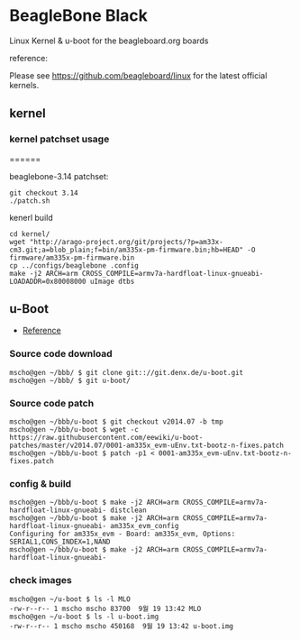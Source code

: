 # BeagleBone Black
Linux Kernel & u-boot for the beagleboard.org boards

reference:

Please see https://github.com/beagleboard/linux for the latest official kernels.

## kernel 

### kernel patchset usage
======

beaglebone-3.14 patchset:
```
git checkout 3.14
./patch.sh
```

kenerl build
```
cd kernel/
wget "http://arago-project.org/git/projects/?p=am33x-cm3.git;a=blob_plain;f=bin/am335x-pm-firmware.bin;hb=HEAD" -O firmware/am335x-pm-firmware.bin
cp ../configs/beaglebone .config
make -j2 ARCH=arm CROSS_COMPILE=armv7a-hardfloat-linux-gnueabi- LOADADDR=0x80008000 uImage dtbs
```

## u-Boot
* [Reference](http://eewiki.net/display/linuxonarm/BeagleBone+Black#BeagleBoneBlack-Bootloader:U-Boot)

### Source code download

```
mscho@gen ~/bbb/ $ git clone git:://git.denx.de/u-boot.git
mscho@gen ~/bbb/ $ git u-boot/
```

### Source code patch

```
mscho@gen ~/bbb/u-boot $ git checkout v2014.07 -b tmp
mscho@gen ~/bbb/u-boot $ wget -c https://raw.githubusercontent.com/eewiki/u-boot-patches/master/v2014.07/0001-am335x_evm-uEnv.txt-bootz-n-fixes.patch
mscho@gen ~/bbb/u-boot $ patch -p1 < 0001-am335x_evm-uEnv.txt-bootz-n-fixes.patch
```

### config & build

```
mscho@gen ~/bbb/u-boot $ make -j2 ARCH=arm CROSS_COMPILE=armv7a-hardfloat-linux-gnueabi- distclean
mscho@gen ~/bbb/u-boot $ make -j2 ARCH=arm CROSS_COMPILE=armv7a-hardfloat-linux-gnueabi- am335x_evm_config
Configuring for am335x_evm - Board: am335x_evm, Options: SERIAL1,CONS_INDEX=1,NAND
mscho@gen ~/bbb/u-boot $ make -j2 ARCH=arm CROSS_COMPILE=armv7a-hardfloat-linux-gnueabi-
```

### check images

```
mscho@gen ~/u-boot $ ls -l MLO
-rw-r--r-- 1 mscho mscho 83700  9월 19 13:42 MLO
mscho@gen ~/u-boot $ ls -l u-boot.img
-rw-r--r-- 1 mscho mscho 450168  9월 19 13:42 u-boot.img
```



